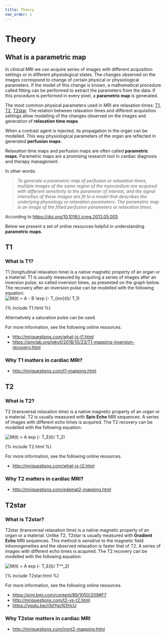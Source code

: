```yaml
---
title: Theory
nav_order: 1
---
```


# Theory

## What is a parametric map

In clinical MRI we can acquire series of images with different acquisition settings or in different physiological states. The changes observed on the images correspond to change of certain physical or physiological parameters. If the model of this change is known, a mathematical procedure called fitting can be performed to extract the parameters from the data. If this procedure is performed in every pixel, a **parametric map** is generated.

The most common physical parameters used in MRI are relaxation times: [T1](#t1), [T2](#t2), [T2star](#t2star). The relation between relaxation times and different acquisition settings allow modelling of the changes observed on the images and generation of **relaxation time maps**.

When a contrast agent is injected, its propagation in the organ can be modelled. This way physiological parameters of the organ are reflected in generated **perfusion maps**.

Relaxation time maps and perfusion maps are often called **parametric maps**. Parametric maps are a promising research tool in cardiac diagnosis and therapy management.

In other words:
> *To generate a parametric map of perfusion or relaxation times, multiple images of the same region of the myocardium are acquired with different sensitivity to the parameter of interest, and the signal intensities of these images are fit to a model that describes the underlying physiology or relaxation parameters. The parametric map is an image of the fitted perfusion parameters or relaxation times.*

According to <https://doi.org/10.1016/j.jcmg.2013.05.005>

Below we present a set of online resources helpful in understanding **parametric maps**.

## T1

### What is T1?
T1 (longitudinal relaxation time) is a native magnetic property of an organ or a material. T1 is usually measured by acquiring a series of images after an inversion pulse, so called inversion times, as presented on the graph below. The recovery after an inversion pulse can be modelled with the following equation:  
<img src="https://latex.codecogs.com/gif.latex?M(t)&space;=&space;A&space;-&space;B&space;\exp&space;(-&space;T_{inv}(t)/&space;T_1)" title="M(t) = A - B \exp (- T_{inv}(t)/ T_1)" />

{% include T1.html %}

Alternatively a saturation pulse can be used.

For more information, see the following online resources.
* <http://mriquestions.com/what-is-t1.html>
* <https://qmrlab.org/jekyll/2018/10/23/T1-mapping-inversion-recovery.html>

### Why T1 matters in cardiac MRI?
* <http://mriquestions.com/t1-mapping.html>

## T2

### What is T2?
T2 (transversal relaxation time) is a native magnetic property of an organ or a material. T2 is usually measured with **Spin Echo** MRI sequences. A series of images with different echo times is acquired. The T2 recovery can be modelled with the following equation:

<img src="https://latex.codecogs.com/gif.latex?M(t)&space;=&space;A&space;exp&space;(-&space;T_E(t)/&space;T_2)" title="M(t) = A exp (- T_E(t)/ T_2)" />

{% include T2.html %}

For more information, see the following online resources.

* <http://mriquestions.com/what-is-t2.html>

### Why T2 matters in cardiac MRI?
* <http://mriquestions.com/edemat2-mapping.html>

## T2star

### What is T2star?
T2star (transversal relaxation time) is a native magnetic property of an organ or a material. Unlike T2, T2star is usually measured with **Gradient Echo** MRI sequences. This method is sensitive to the magnetic field inhomogeneities and the observed relaxation is faster that of T2. A series of images with different echo times is acquired. The T2 recovery can be modelled with the following equation:

<img src="https://latex.codecogs.com/gif.latex?M(t)&space;=&space;A&space;exp&space;(-&space;T_E(t)/&space;T^*_2)" title="M(t) = A exp (- T_E(t)/ T^*_2)" />

{% include T2star.html %}

For more information, see the following online resources.

* <https://pmj.bmj.com/content/89/1050/209#F7>
* <http://mriquestions.com/t2-vs-t2.html>
* <https://youtu.be/r0dYgcN3HcU>

### Why T2star matters in cardiac MRI

* <http://mriquestions.com/iront2-mapping.html>

